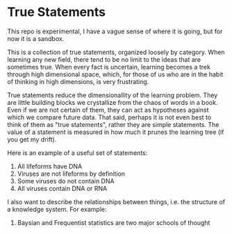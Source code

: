 # True Statements

This repo is experimental, I have a vague sense of where it is going, but for
now it is a sandbox.

This is a collection of true statements, organized loosely by category. When
learning any new field, there tend to be no limit to the ideas that are
sometimes true. When every fact is uncertain, learning becomes a trek through
high dimensional space, which, for those of us who are in the habit of thinking
in high dimensions, is very frustrating.

True statements reduce the dimensionallity of the learning problem. They are
little building blocks we crystallize from the chaos of words in a book. Even
if we are not certain of them, they can act as hypotheses against which we
compare future data. That said, perhaps it is not even best to think of them as
"true statements", rather they are simple statements. The value of a statement
is measured in how much it prunes the learning tree (if you get my drift).

Here is an example of a useful set of statements:

 1. All lifeforms have DNA
 2. Viruses are not lifeforms by definition
 3. Some viruses do not contain DNA
 4. All viruses contain DNA or RNA

I also want to describe the relationships between things, i.e. the structure of
a knowledge system. For example:

 1. Baysian and Frequentist statistics are two major schools of thought
